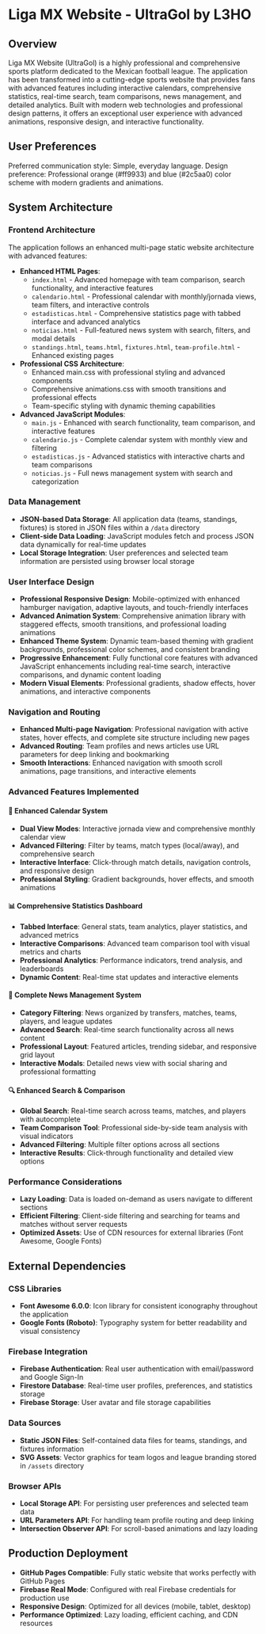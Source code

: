 # Liga MX Website - UltraGol by L3HO

## Overview

Liga MX Website (UltraGol) is a highly professional and comprehensive sports platform dedicated to the Mexican football league. The application has been transformed into a cutting-edge sports website that provides fans with advanced features including interactive calendars, comprehensive statistics, real-time search, team comparisons, news management, and detailed analytics. Built with modern web technologies and professional design patterns, it offers an exceptional user experience with advanced animations, responsive design, and interactive functionality.

## User Preferences

Preferred communication style: Simple, everyday language.
Design preference: Professional orange (#ff9933) and blue (#2c5aa0) color scheme with modern gradients and animations.

## System Architecture

### Frontend Architecture
The application follows an enhanced multi-page static website architecture with advanced features:

- **Enhanced HTML Pages**: 
  - `index.html` - Advanced homepage with team comparison, search functionality, and interactive features
  - `calendario.html` - Professional calendar with monthly/jornada views, team filters, and interactive controls
  - `estadisticas.html` - Comprehensive statistics page with tabbed interface and advanced analytics
  - `noticias.html` - Full-featured news system with search, filters, and modal details
  - `standings.html`, `teams.html`, `fixtures.html`, `team-profile.html` - Enhanced existing pages
- **Professional CSS Architecture**: 
  - Enhanced main.css with professional styling and advanced components
  - Comprehensive animations.css with smooth transitions and professional effects
  - Team-specific styling with dynamic theming capabilities
- **Advanced JavaScript Modules**: 
  - `main.js` - Enhanced with search functionality, team comparison, and interactive features
  - `calendario.js` - Complete calendar system with monthly view and filtering
  - `estadisticas.js` - Advanced statistics with interactive charts and team comparisons
  - `noticias.js` - Full news management system with search and categorization

### Data Management
- **JSON-based Data Storage**: All application data (teams, standings, fixtures) is stored in JSON files within a `/data` directory
- **Client-side Data Loading**: JavaScript modules fetch and process JSON data dynamically for real-time updates
- **Local Storage Integration**: User preferences and selected team information are persisted using browser local storage

### User Interface Design
- **Professional Responsive Design**: Mobile-optimized with enhanced hamburger navigation, adaptive layouts, and touch-friendly interfaces
- **Advanced Animation System**: Comprehensive animation library with staggered effects, smooth transitions, and professional loading animations
- **Enhanced Theme System**: Dynamic team-based theming with gradient backgrounds, professional color schemes, and consistent branding
- **Progressive Enhancement**: Fully functional core features with advanced JavaScript enhancements including real-time search, interactive comparisons, and dynamic content loading
- **Modern Visual Elements**: Professional gradients, shadow effects, hover animations, and interactive components

### Navigation and Routing
- **Enhanced Multi-page Navigation**: Professional navigation with active states, hover effects, and complete site structure including new pages
- **Advanced Routing**: Team profiles and news articles use URL parameters for deep linking and bookmarking
- **Smooth Interactions**: Enhanced navigation with smooth scroll animations, page transitions, and interactive elements

### Advanced Features Implemented

#### 📅 Enhanced Calendar System
- **Dual View Modes**: Interactive jornada view and comprehensive monthly calendar view
- **Advanced Filtering**: Filter by teams, match types (local/away), and comprehensive search
- **Interactive Interface**: Click-through match details, navigation controls, and responsive design
- **Professional Styling**: Gradient backgrounds, hover effects, and smooth animations

#### 📊 Comprehensive Statistics Dashboard
- **Tabbed Interface**: General stats, team analytics, player statistics, and advanced metrics
- **Interactive Comparisons**: Advanced team comparison tool with visual metrics and charts
- **Professional Analytics**: Performance indicators, trend analysis, and leaderboards
- **Dynamic Content**: Real-time stat updates and interactive elements

#### 📰 Complete News Management System
- **Category Filtering**: News organized by transfers, matches, teams, players, and league updates
- **Advanced Search**: Real-time search functionality across all news content
- **Professional Layout**: Featured articles, trending sidebar, and responsive grid layout
- **Interactive Modals**: Detailed news view with social sharing and professional formatting

#### 🔍 Enhanced Search & Comparison
- **Global Search**: Real-time search across teams, matches, and players with autocomplete
- **Team Comparison Tool**: Professional side-by-side team analysis with visual indicators
- **Advanced Filtering**: Multiple filter options across all sections
- **Interactive Results**: Click-through functionality and detailed view options

### Performance Considerations
- **Lazy Loading**: Data is loaded on-demand as users navigate to different sections
- **Efficient Filtering**: Client-side filtering and searching for teams and matches without server requests
- **Optimized Assets**: Use of CDN resources for external libraries (Font Awesome, Google Fonts)

## External Dependencies

### CSS Libraries
- **Font Awesome 6.0.0**: Icon library for consistent iconography throughout the application
- **Google Fonts (Roboto)**: Typography system for better readability and visual consistency

### Firebase Integration
- **Firebase Authentication**: Real user authentication with email/password and Google Sign-In
- **Firestore Database**: Real-time user profiles, preferences, and statistics storage
- **Firebase Storage**: User avatar and file storage capabilities

### Data Sources
- **Static JSON Files**: Self-contained data files for teams, standings, and fixtures information
- **SVG Assets**: Vector graphics for team logos and league branding stored in `/assets` directory

### Browser APIs
- **Local Storage API**: For persisting user preferences and selected team data
- **URL Parameters API**: For handling team profile routing and deep linking
- **Intersection Observer API**: For scroll-based animations and lazy loading

## Production Deployment
- **GitHub Pages Compatible**: Fully static website that works perfectly with GitHub Pages
- **Firebase Real Mode**: Configured with real Firebase credentials for production use
- **Responsive Design**: Optimized for all devices (mobile, tablet, desktop)
- **Performance Optimized**: Lazy loading, efficient caching, and CDN resources